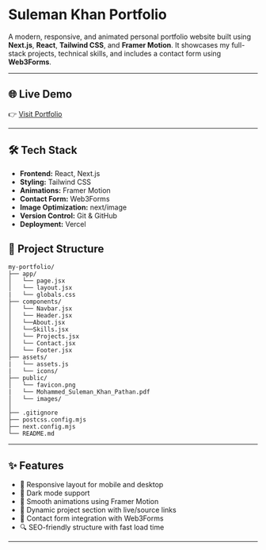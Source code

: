 # Suleman Khan Portfolio

A modern, responsive, and animated personal portfolio website built using **Next.js**, **React**, **Tailwind CSS**, and **Framer Motion**. It showcases my full-stack projects, technical skills, and includes a contact form using **Web3Forms**.



---

## 🌐 Live Demo

👉 [Visit Portfolio](https://suleman-khan-portfolio.vercel.app/)

---

## 🛠️ Tech Stack

- **Frontend:** React, Next.js
- **Styling:** Tailwind CSS
- **Animations:** Framer Motion
- **Contact Form:** Web3Forms
- **Image Optimization:** next/image
- **Version Control:** Git & GitHub
- **Deployment:** Vercel



## 📁 Project Structure

```
my-portfolio/
├── app/
│   └── page.jsx
│   └── layout.jsx
|   └── globals.css
├── components/
│   └── Navbar.jsx
│   └── Header.jsx
│   └──About.jsx
│   └──Skills.jsx
│   └── Projects.jsx
│   └── Contact.jsx
│   └── Footer.jsx
├── assets/
|   └── assets.js
|   └── icons/
├── public/
│   └── favicon.png
|   └── Mohammed_Suleman_Khan_Pathan.pdf
│   └── images/
│  
├── .gitignore
├── postcss.config.mjs
├── next.config.mjs
└── README.md
```

---

## ✨ Features

- 🔄 Responsive layout for mobile and desktop
- 🌙 Dark mode support
- 🎥 Smooth animations using Framer Motion
- 💼 Dynamic project section with live/source links
- 📨 Contact form integration with Web3Forms
- 🔍 SEO-friendly structure with fast load time

---

